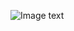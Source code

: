 
![Image text](https://github.com/zzuljs/CppLearning/blob/master/CppLearning/raw/master/Itachi.jpg)
